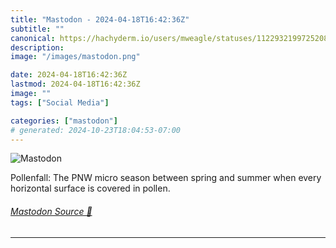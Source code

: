 ```yaml
---
title: "Mastodon - 2024-04-18T16:42:36Z"
subtitle: ""
canonical: https://hachyderm.io/users/mweagle/statuses/112293219972520887
description:
image: "/images/mastodon.png"

date: 2024-04-18T16:42:36Z
lastmod: 2024-04-18T16:42:36Z
image: ""
tags: ["Social Media"]

categories: ["mastodon"]
# generated: 2024-10-23T18:04:53-07:00
---
```

![Mastodon](/images/mastodon.png)

<p>Pollenfall: The PNW micro season between spring and summer when every horizontal surface is covered in pollen.</p>


###### [Mastodon Source 🐘](https://hachyderm.io/@mweagle/112293219972520887)

___
